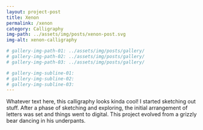 ```yaml
---
layout: project-post
title: Xenon
permalink: /xenon
category: Calligraphy
img-path: ../assets/img/posts/xenon-post.svg
img-alt: xenon-calligraphy

# gallery-img-path-01: ../assets/img/posts/gallery/
# gallery-img-path-02: ../assets/img/posts/gallery/
# gallery-img-path-03: ../assets/img/posts/gallery/

# gallery-img-subline-01: 
# gallery-img-subline-02: 
# gallery-img-subline-03: 
---
```


Whatever text here, this calligraphy looks kinda cool! I started sketching out stuff. After a phase of sketching and exploring, the initial arrangement of letters was set and things went to digital. This project evolved from a grizzly bear dancing in his underpants.


<!-- ![alt text](../assets/img/posts/xenon-post.svg "Some nice text"); -->